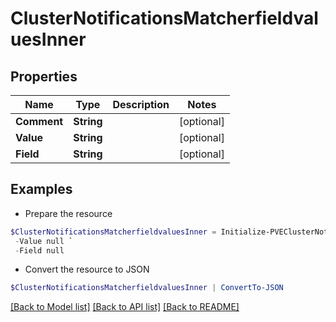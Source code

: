 # ClusterNotificationsMatcherfieldvaluesInner
## Properties

Name | Type | Description | Notes
------------ | ------------- | ------------- | -------------
**Comment** | **String** |  | [optional] 
**Value** | **String** |  | [optional] 
**Field** | **String** |  | [optional] 

## Examples

- Prepare the resource
```powershell
$ClusterNotificationsMatcherfieldvaluesInner = Initialize-PVEClusterNotificationsMatcherfieldvaluesInner  -Comment null `
 -Value null `
 -Field null
```

- Convert the resource to JSON
```powershell
$ClusterNotificationsMatcherfieldvaluesInner | ConvertTo-JSON
```

[[Back to Model list]](../README.md#documentation-for-models) [[Back to API list]](../README.md#documentation-for-api-endpoints) [[Back to README]](../README.md)

